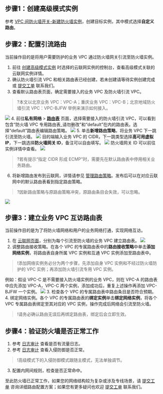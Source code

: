 ## 步骤1：创建高级模式实例[](id:step1)
参考 [VPC 间防火墙开关-新建防火墙实例](https://cloud.tencent.com/document/product/1132/46930#.E6.96.B0.E5.BB.BA.E9.98.B2.E7.81.AB.E5.A2.99.E5.AE.9E.E4.BE.8B)，创建目标实例，其中模式选择**自定义路由**。

## 步骤2：配置引流路由
当前操作目的是将用户需要防护的业务 VPC 通过防火墙网关引流至防火墙实例。

1. 前往 [创建高级模式实例](#step1) 时选择的云联网实例的控制台，查看高级模式关联的云联网实例详情。
2. 确认防火墙引流 VPC 和相关路由表已经创建，若未创建请等待实例创建完成或 [提交工单](https://console.cloud.tencent.com/workorder/category) 联系我们。
3. 查看默认路由表页面，确定需要接入的业务 VPC 及防火墙引流 VPC。
>?本文以北京业务 VPC：VPC-A；重庆业务 VPC：VPC-B；北京地域防火墙引流 VPC：VPC-BJFW 举例来演示如何接入。
>
![](https://qcloudimg.tencent-cloud.cn/raw/531b51b6f93e3ca9c6e37ab46669f3f0.png)
4. 前往**私有网络** > **[路由表](https://console.cloud.tencent.com/vpc/route?rid=1)** 页面，选择需要接入的防火墙引流 VPC，可以看到包含“防火墙 VPC 专用路由表_请勿删改”和“default”在内的路由表。选择“default”路由表编辑路由策略。
![](https://qcloudimg.tencent-cloud.cn/raw/cb8e6feaccba52a170b4da8a805cee77.png)
5. 单击**新增路由策略**，将业务 VPC 下一跳引流至防火墙。
![](https://qcloudimg.tencent-cloud.cn/raw/652b9224a864dd6f66d15802681062e7.png)
目的端输入业务 VPC 的 CIDR，下一跳类型选择**高可用虚拟 IP**，下一跳选择**防火墙网关 ID**，备注可以自由填写。
![](https://qcloudimg.tencent-cloud.cn/raw/f7192421f2ee288d52bd037f1af30c15.png)
防火墙网关 ID 可以前往实例详情中查看。
![](https://qcloudimg.tencent-cloud.cn/raw/fdafe93b9c032402ad106e33c7a85f63.png)
>?若有提示“指定 CIDR 形成 ECMP”时，需要先在默认路由表中停用相关业务路由。
>
6. 将新增路由发布到云联网，详情请参见 [管理路由策略](https://cloud.tencent.com/document/product/215/53587#.E5.8F.91.E5.B8.83.2F.E6.92.A4.E9.94.80.E8.B7.AF.E7.94.B1.E7.AD.96.E7.95.A5.E5.88.B0.E4.BA.91.E8.81.94.E7.BD.91.3Ca-id.3D.22revoke.22.3E.3C.2Fa.3E)。发布后可以在对应云联网中的默认路由表看到指定路由策略。
>?因新路由策略与原路由策略冲突，原路由条目会失效，可以忽略。
>
![](https://qcloudimg.tencent-cloud.cn/raw/b38dfb8d4a4e102e86f0c72340798297.png)

## 步骤3：建立业务 VPC 互访路由表
当前操作目的是为了将防火墙网络和用户的业务网络打通，实现网络互访。
1. 在 [云联网页面](https://console.cloud.tencent.com/vpc/ccn)，分别为每个引流至防火墙的业务 VPC 建立路由表。
![](https://qcloudimg.tencent-cloud.cn/raw/162f8b628d419b6a16ceecc0958d82a9.png)
2. 调整路由接收策略。在各个 VPC 的专属路由表中的**路由接收策略**中单击**添加网络实例**，将路由表自身所属 VPC 实例和互通 VPC 实例添加至路由表中。
>!添加网络实例务必分为两个步骤，先添加自身 VPC 实例和不经过防火墙防护的 VPC 实例；再添加防火墙引流专用 VPC 实例。
>
例如：假设 VPC-C 是不需要接入防火墙实例的业务 VPC，则在 VPC-A 的路由表中应先添加 VPC-A，VPC-C 两个实例，添加成功后，重复上述操作再添加 VPC-BJFW 一个实例。
![](https://qcloudimg.tencent-cloud.cn/raw/ac48d7119efb4b56e434d10cf08851eb.png)
3. 检查各个 VPC 的专属路由表中路由条目是否符合预期。
4. 绑定网络实例。各个 VPC 的专属路由表的**绑定实例**单击**绑定网络实例**，将各个 VPC 专属路由表绑定至其对应的 VPC 实例，操作完成后网络会引流至防火墙。
>!请务必确认路由无误后再绑定路由表，绑定后会立即生效。
>

## 步骤4：验证防火墙是否正常工作
1. 参考 [日志审计](https://cloud.tencent.com/document/product/1132/45858#.E6.9F.A5.E7.9C.8B.E6.B5.81.E9.87.8F.E6.97.A5.E5.BF.97) 查看是否有流量日志。
2. 参考 [日志审计](https://cloud.tencent.com/document/product/1132/45858#.E6.9F.A5.E7.9C.8B.E5.85.A5.E4.BE.B5.E9.98.B2.E5.BE.A1.E6.97.A5.E5.BF.97) 查看入侵防御是否正常。
>!高级模式下的入侵防御模式跟随主模式，无法单独调节。
>
3. 配置内网间规则，检查是否正常命中。

至此防火墙已正常工作，如果您的网络结构较为复杂或涉及专线场景，请  [提交工单](https://console.cloud.tencent.com/workorder/category)  咨询详细路由配置方案；如果您有更多疑问也欢迎  [提交工单](https://console.cloud.tencent.com/workorder/category) 联系我们。
